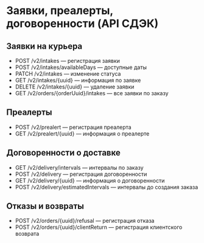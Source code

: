 # Заявки, преалерты, договоренности (API СДЭК)

## Заявки на курьера
- POST /v2/intakes — регистрация заявки
- POST /v2/intakes/availableDays — доступные даты
- PATCH /v2/intakes — изменение статуса
- GET /v2/intakes/{uuid} — информация по заявке
- DELETE /v2/intakes/{uuid} — удаление заявки
- GET /v2/orders/{orderUuid}/intakes — все заявки по заказу

## Преалерты
- POST /v2/prealert — регистрация преалерта
- GET /v2/prealert/{uuid} — информация о преалерте

## Договоренности о доставке
- GET /v2/delivery/intervals — интервалы по заказу
- POST /v2/delivery — регистрация договоренности
- GET /v2/delivery/{uuid} — информация о договоренности
- POST /v2/delivery/estimatedIntervals — интервалы до создания заказа

## Отказы и возвраты
- POST /v2/orders/{uuid}/refusal — регистрация отказа
- POST /v2/orders/{uuid}/clientReturn — регистрация клиентского возврата 